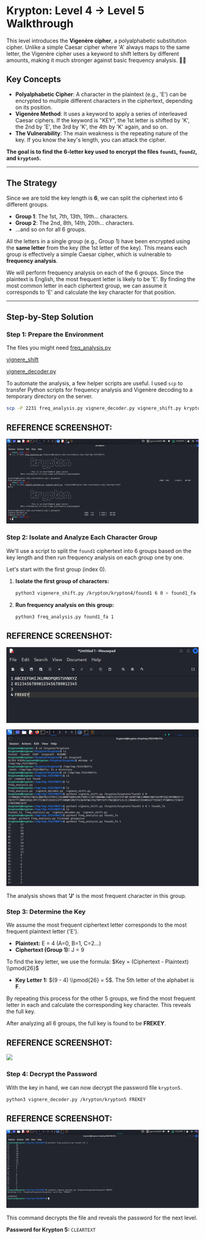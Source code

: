 # Krypton: Level 4 → Level 5 Walkthrough

This level introduces the **Vigenère cipher**, a polyalphabetic substitution cipher. Unlike a simple Caesar cipher where 'A' always maps to the same letter, the Vigenère cipher uses a keyword to shift letters by different amounts, making it much stronger against basic frequency analysis. 🕵️‍♂️

## Key Concepts

  * **Polyalphabetic Cipher**: A character in the plaintext (e.g., 'E') can be encrypted to multiple different characters in the ciphertext, depending on its position.
  * **Vigenère Method**: It uses a keyword to apply a series of interleaved Caesar ciphers. If the keyword is "KEY", the 1st letter is shifted by 'K', the 2nd by 'E', the 3rd by 'K', the 4th by 'K' again, and so on.
  * **The Vulnerability**: The main weakness is the repeating nature of the key. If you know the key's length, you can attack the cipher.

**The goal is to find the 6-letter key used to encrypt the files `found1`, `found2`, and `krypton5`.**

-----

## The Strategy

Since we are told the key length is **6**, we can split the ciphertext into 6 different groups.

  * **Group 1**: The 1st, 7th, 13th, 19th... characters.
  * **Group 2**: The 2nd, 8th, 14th, 20th... characters.
  * ...and so on for all 6 groups.

All the letters in a single group (e.g., Group 1) have been encrypted using the **same letter** from the key (the 1st letter of the key). This means each group is effectively a simple Caesar cipher, which is vulnerable to **frequency analysis**.

We will perform frequency analysis on each of the 6 groups. Since the plaintext is English, the most frequent letter is likely to be 'E'. By finding the most common letter in each ciphertext group, we can assume it corresponds to 'E' and calculate the key character for that position.

-----

## Step-by-Step Solution

### Step 1: Prepare the Environment
The files you might need 
[freq_analysis.py](freq_analysis.py)    

[vignere_shift](vignere_shift.py)


[vignere_decoder.py](vignere_decoder.py)

To automate the analysis, a few helper scripts are useful. I used `scp` to transfer Python scripts for frequency analysis and Vigenère decoding to a temporary directory on the server.

```bash
scp -P 2231 freq_analysis.py vignere_decoder.py vignere_shift.py krypton4@krypton.labs.overthewire.org:/tmp/FEZ4YBUY7u
```

## REFERENCE SCREENSHOT:
![](screenshots/scp.png)

### Step 2: Isolate and Analyze Each Character Group

We'll use a script to split the `found1` ciphertext into 6 groups based on the key length and then run frequency analysis on each group one by one.

Let's start with the first group (index 0).

1.  **Isolate the first group of characters:**
    ```bash
    python3 vigenere_shift.py /krypton/krypton4/found1 6 0 > found1_fa
    ```
2.  **Run frequency analysis on this group:**
    ```bash
    python3 freq_analysis.py found1_fa 1
    ```

## REFERENCE SCREENSHOT:
![](screenshots/command1.png)

![](screenshots/command2.png)


The analysis shows that **'J'** is the most frequent character in this group.

### Step 3: Determine the Key

We assume the most frequent ciphertext letter corresponds to the most frequent plaintext letter ('E').

  * **Plaintext:** E = 4 (A=0, B=1, C=2...)
  * **Ciphertext (Group 1):** J = 9

To find the key letter, we use the formula: $Key = (Ciphertext - Plaintext) \\pmod{26}$

  * **Key Letter 1:** $(9 - 4) \\pmod{26} = 5$. The 5th letter of the alphabet is **F**.

By repeating this process for the other 5 groups, we find the most frequent letter in each and calculate the corresponding key character. This reveals the full key.

After analyzing all 6 groups, the full key is found to be **FREKEY**.

## REFERENCE SCREENSHOT:
![](screnshots/notepad.png)

### Step 4: Decrypt the Password

With the key in hand, we can now decrypt the password file `krypton5`.

```bash
python3 vignere_decoder.py /krypton/krypton5 FREKEY
```

## REFERENCE SCREENSHOT:
![](screenshots/command3.png)

This command decrypts the file and reveals the password for the next level.

**Password for Krypton 5:** `CLEARTEXT`




